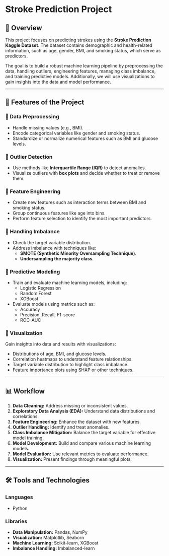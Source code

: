 # Stroke Prediction Project  

## 📄 Overview  
This project focuses on predicting strokes using the **Stroke Prediction Kaggle Dataset**. The dataset contains demographic and health-related information, such as age, gender, BMI, and smoking status, which serve as predictors.  

The goal is to build a robust machine learning pipeline by preprocessing the data, handling outliers, engineering features, managing class imbalance, and training predictive models. Additionally, we will use visualizations to gain insights into the data and model performance.  

---

## 🚀 Features of the Project  

### 🔹 Data Preprocessing  
- Handle missing values (e.g., BMI).  
- Encode categorical variables like gender and smoking status.  
- Standardize or normalize numerical features such as BMI and glucose levels.  

### 🔹 Outlier Detection  
- Use methods like **Interquartile Range (IQR)** to detect anomalies.  
- Visualize outliers with **box plots** and decide whether to treat or remove them.  

### 🔹 Feature Engineering  
- Create new features such as interaction terms between BMI and smoking status.  
- Group continuous features like age into bins.  
- Perform feature selection to identify the most important predictors.  

### 🔹 Handling Imbalance  
- Check the target variable distribution.  
- Address imbalance with techniques like:  
  - **SMOTE (Synthetic Minority Oversampling Technique)**.  
  - **Undersampling the majority class**.  

### 🔹 Predictive Modeling  
- Train and evaluate machine learning models, including:  
  - Logistic Regression  
  - Random Forest  
  - XGBoost   
- Evaluate models using metrics such as:  
  - Accuracy  
  - Precision, Recall, F1-score  
  - ROC-AUC  

### 🔹 Visualization  
Gain insights into data and results with visualizations:  
- Distributions of age, BMI, and glucose levels.  
- Correlation heatmaps to understand feature relationships.  
- Target variable distribution to highlight class imbalance.  
- Feature importance plots using SHAP or other techniques.  

---

## 📊 Workflow  

1. **Data Cleaning:** Address missing or inconsistent values.  
2. **Exploratory Data Analysis (EDA):** Understand data distributions and correlations.  
3. **Feature Engineering:** Enhance the dataset with new features.  
4. **Outlier Handling:** Identify and treat anomalies.  
5. **Class Imbalance Mitigation:** Balance the target variable for effective model training.  
6. **Model Development:** Build and compare various machine learning models.  
7. **Model Evaluation:** Use relevant metrics to evaluate performance.  
8. **Visualization:** Present findings through meaningful plots.  

---

## 🛠️ Tools and Technologies  

### Languages  
- Python  

### Libraries  
- **Data Manipulation:** Pandas, NumPy  
- **Visualization:** Matplotlib, Seaborn  
- **Machine Learning:** Scikit-learn, XGBoost  
- **Imbalance Handling:** Imbalanced-learn   


